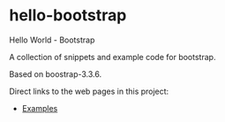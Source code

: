 # hello-bootstrap

Hello World - Bootstrap

A collection of snippets and example code for bootstrap.

Based on boostrap-3.3.6.

Direct links to the web pages in this project:
* [Examples](https://eobermuhlner.github.io/hello-bootstrap/HelloBootstrap/WebContent/examples.html)
